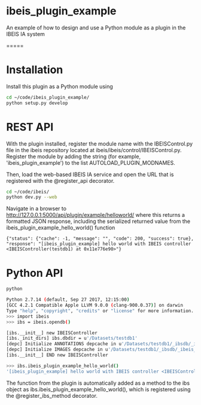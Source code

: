 # ibeis_plugin_example
An example of how to design and use a Python module as a plugin in the IBEIS IA system

=====

# Installation

Install this plugin as a Python module using

```bash
cd ~/code/ibeis_plugin_example/
python setup.py develop
```

# REST API

With the plugin installed, register the module name with the IBEISControl.py file
in the ibeis repository located at ibeis/ibeis/control/IBEISControl.py.  Register
the module by adding the string (for example, 'ibeis_plugin_example') to the
list AUTOLOAD_PLUGIN_MODNAMES.

Then, load the web-based IBEIS IA service and open the URL that is registered with
the @register_api decorator.

```bash
cd ~/code/ibeis/
python dev.py --web
```

Navigate in a browser to http://127.0.0.1:5000/api/plugin/example/helloworld/ where
this returns a formatted JSON response, including the serialized returned value
from the ibeis_plugin_example_hello_world() function

```
{"status": {"cache": -1, "message": "", "code": 200, "success": true}, "response": "[ibeis_plugin_example] hello world with IBEIS controller <IBEISController(testdb1) at 0x11e776e90>"}
```

# Python API

```bash
python

Python 2.7.14 (default, Sep 27 2017, 12:15:00)
[GCC 4.2.1 Compatible Apple LLVM 9.0.0 (clang-900.0.37)] on darwin
Type "help", "copyright", "credits" or "license" for more information.
>>> import ibeis
>>> ibs = ibeis.opendb()

[ibs.__init__] new IBEISController
[ibs._init_dirs] ibs.dbdir = u'/Datasets/testdb1'
[depc] Initialize ANNOTATIONS depcache in u'/Datasets/testdb1/_ibsdb/_ibeis_cache'
[depc] Initialize IMAGES depcache in u'/Datasets/testdb1/_ibsdb/_ibeis_cache'
[ibs.__init__] END new IBEISController

>>> ibs.ibeis_plugin_example_hello_world()
'[ibeis_plugin_example] hello world with IBEIS controller <IBEISController(testdb1) at 0x10b24c9d0>'
```

The function from the plugin is automatically added as a method to the ibs object
as ibs.ibeis_plugin_example_hello_world(), which is registered using the
@register_ibs_method decorator.




